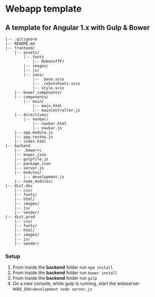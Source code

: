 # Webapp template
## A template for Angular 1.x with Gulp & Bower

```
|-- .gitignore
|-- README.md
|-- frontend/
	|-- assets/
		|-- fonts
			|-- RobotoTTF/
		|-- images/
		|-- js/
		|-- sass/
			|-- _base.scss
			|-- _robotoFonts.scss
			|-- style.scss
	|--	bower_components/
	|--	components/
		|-- main/
			|-- main.html
			|-- mainController.js
	|--	directives/
		|-- navbar/
			|-- navbar.html
			|-- navbar.js
	|--	app.module.js
	|--	app.routes.js
	|--	index.html
|-- backend
	|-- .bowerrc
	|-- bower.json
	|-- gulpfile.js
	|-- package.json
	|-- server.js
	|-- modules/
		|-- development.js
	|-- node_modules/
|-- dist.dev
	|-- css/
	|-- fonts/
	|-- html/
	|-- images/
	|-- js/
	|-- vendor/
|-- dist.prod
	|-- css/
	|-- fonts/
	|-- html/
	|-- images/
	|-- js/
	|-- vendor/
```

### Setup
1. From inside the **backend** folder run `npm install`
2. From inside the **backend** folder run `bower install`
3. From inside the **backend** folder run `gulp`
4. On a new console, while gulp is running, start the webserver `NODE_ENV=development node server.js`